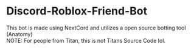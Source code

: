# Discord-Roblox-Friend-Bot
This bot is made using NextCord and utilizes a open source botting tool (Anatomy)<br>
NOTE: For people from Titan, this is not Titans Source Code lol.
